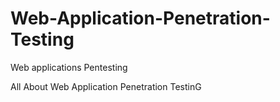 # Web-Application-Penetration-Testing
Web applications Pentesting

All About Web Application Penetration TestinG
